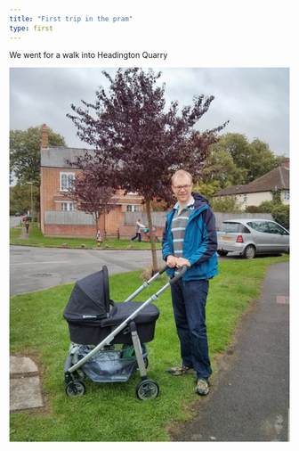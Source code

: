 ```yaml
---
title: "First trip in the pram"
type: first
---
```


We went for a walk into Headington Quarry

![In the pram](img/photos/2013-10-03-pram.jpg)